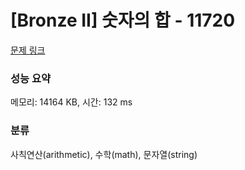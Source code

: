 # [Bronze II] 숫자의 합 - 11720 

[문제 링크](https://www.acmicpc.net/problem/11720) 

### 성능 요약

메모리: 14164 KB, 시간: 132 ms

### 분류

사칙연산(arithmetic), 수학(math), 문자열(string)

